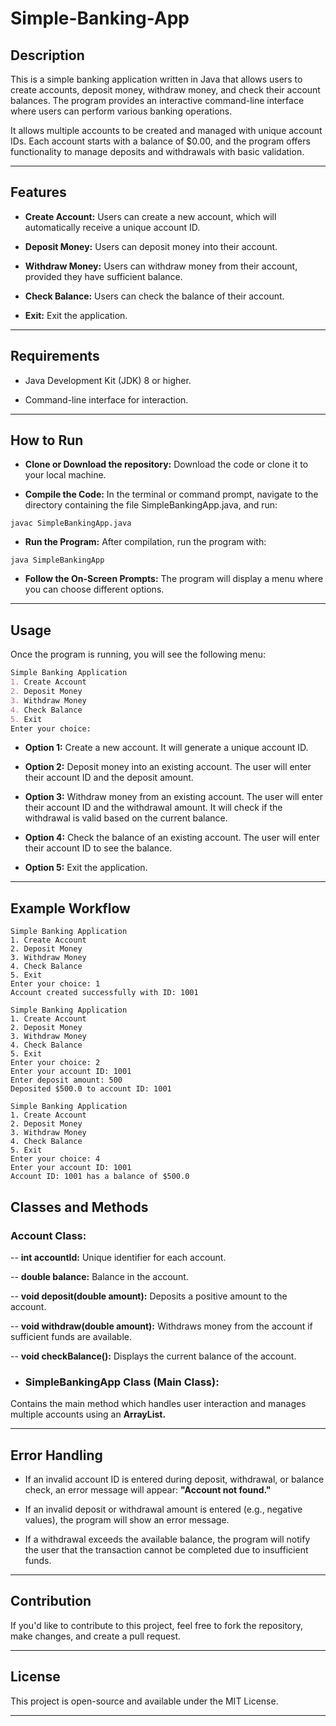 # Simple-Banking-App
## Description
This is a simple banking application written in Java that allows users to create accounts, deposit money, withdraw money, and check their account balances. The program provides an interactive command-line interface where users can perform various banking operations.

It allows multiple accounts to be created and managed with unique account IDs. Each account starts with a balance of $0.00, and the program offers functionality to manage deposits and withdrawals with basic validation.

---

## Features
- **Create Account:** Users can create a new account, which will automatically receive a unique account ID.

- **Deposit Money:** Users can deposit money into their account.

- **Withdraw Money:** Users can withdraw money from their account, provided they have sufficient balance.

- **Check Balance:** Users can check the balance of their account.

- **Exit:** Exit the application.

---

## Requirements
- Java Development Kit (JDK) 8 or higher.

- Command-line interface for interaction.

---

## How to Run
- **Clone or Download the repository:** Download the code or clone it to your local machine.

- **Compile the Code:** In the terminal or command prompt, navigate to the directory containing the file SimpleBankingApp.java, and run:

```nginx
javac SimpleBankingApp.java
```

- **Run the Program:** After compilation, run the program with:


```nginx
java SimpleBankingApp
```

- **Follow the On-Screen Prompts:** The program will display a menu where you can choose different options.

---

## Usage
Once the program is running, you will see the following menu:

```markdown
Simple Banking Application
1. Create Account
2. Deposit Money
3. Withdraw Money
4. Check Balance
5. Exit
Enter your choice:
```

- **Option 1:** Create a new account. It will generate a unique account ID.

- **Option 2:** Deposit money into an existing account. The user will enter their account ID and the deposit amount.

- **Option 3:** Withdraw money from an existing account. The user will enter their account ID and the withdrawal amount. It will check if the withdrawal is valid based on the current balance.

- **Option 4:** Check the balance of an existing account. The user will enter their account ID to see the balance.

- **Option 5:** Exit the application.

---

## Example Workflow
```pgsql
Simple Banking Application
1. Create Account
2. Deposit Money
3. Withdraw Money
4. Check Balance
5. Exit
Enter your choice: 1
Account created successfully with ID: 1001

Simple Banking Application
1. Create Account
2. Deposit Money
3. Withdraw Money
4. Check Balance
5. Exit
Enter your choice: 2
Enter your account ID: 1001
Enter deposit amount: 500
Deposited $500.0 to account ID: 1001

Simple Banking Application
1. Create Account
2. Deposit Money
3. Withdraw Money
4. Check Balance
5. Exit
Enter your choice: 4
Enter your account ID: 1001
Account ID: 1001 has a balance of $500.0

```

## Classes and Methods
### Account Class:

-- **int accountId:** Unique identifier for each account.

-- **double balance:** Balance in the account.

-- **void deposit(double amount):** Deposits a positive amount to the account.

-- **void withdraw(double amount):** Withdraws money from the account if sufficient funds are available.

-- **void checkBalance():** Displays the current balance of the account.

- ### SimpleBankingApp Class (Main Class):

Contains the main method which handles user interaction and manages multiple accounts using an **ArrayList<Account>.**

---

## Error Handling
- If an invalid account ID is entered during deposit, withdrawal, or balance check, an error message will appear: **"Account not found."**

- If an invalid deposit or withdrawal amount is entered (e.g., negative values), the program will show an error message.

- If a withdrawal exceeds the available balance, the program will notify the user that the transaction cannot be completed due to insufficient funds.

---

## Contribution
If you'd like to contribute to this project, feel free to fork the repository, make changes, and create a pull request.

---

## License
This project is open-source and available under the MIT License.

---

